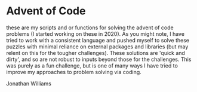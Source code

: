 # Advent of Code
these are my scripts and or functions for solving the advent of code problems (I started working on these in 2020). As you might note, I have tried to work with a consistent language and pushed myself to solve these puzzles with minimal reliance on external packages and libraries (but may relent on this for the tougher challenges). These solutions are 'quick and dirty', and so are not robust to inputs beyond those for the challenges. This was purely as a fun challenge, but is one of many ways I have tried to improve my approaches to problem solving via coding.

Jonathan Williams
